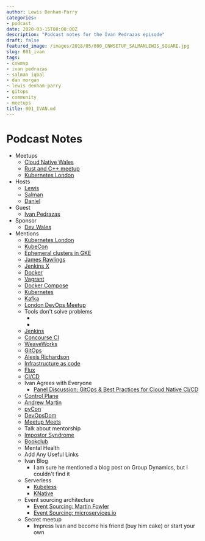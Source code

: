 ```yaml
---
author: Lewis Denham-Parry
categories:
- podcast
date: 2020-03-15T00:00:00Z
description: "Podcast notes for the Ivan Pedrazas episode"
draft: false
featured_image: /images/2018/05/000_CNWSETUP_SALMANLEWIS_SQUARE.jpg
slug: 001_ivan
tags:
- cnwmvp
- ivan pedrazas
- salman iqbal
- dan morgan
- lewis denham-parry
- gitops
- community
- meetups
title: 001_IVAN.md
---
```


# Podcast Notes

- Meetups
  - [Cloud Native Wales](http://cloudnativewales.io)
  - [Rust and C++ meetup](https://www.meetup.com/rust-and-c-plus-plus-in-cardiff/)
  - [Kubernetes London](https://www.meetup.com/kubernetes-london/)
- Hosts
  - [Lewis](https://twitter.com/denhamparry)
  - [Salman](https://twitter.com/SoulmanIqbal)
  - [Daniel](https://twitter.com/plodtv)
- Guest
  - [Ivan Pedrazas](https://twitter.com/ipedrazas)
- Sponsor
  - [Dev Wales](https://devwales.com)
- Mentions
  - [Kubernetes London](https://www.meetup.com/Kubernetes-London/)
  - [KubeCon](https://events.linuxfoundation.org/kubecon-cloudnativecon-europe/)
  - [Ephemeral clusters in GKE](https://cloud.google.com/kubernetes-engine/docs/how-to/preemptible-vms)
  - [James Rawlings](https://twitter.com/jdrawlings)
  - [Jenkins X](https://jenkins.io/projects/jenkins-x/)
  - [Docker](https://www.docker.com/)
  - [Vagrant](https://www.vagrantup.com/)
  - [Docker Compose](https://docs.docker.com/compose/)
  - [Kubernetes](https://kubernetes.io/)
  - [Kafka](https://kafka.apache.org/)
  - [London DevOps Meetup](https://www.meetup.com/London-DevOps/)
  - Tools don't solve problems
    - [](https://hbr.org/2015/06/new-technology-wont-automatically-improve-your-operations)
    - [](http://timkastelle.org/blog/2011/02/tools-dont-solve-problems-people-do/)
  - [Jenkins](https://jenkins.io/)
  - [Concourse CI](https://docs.pivotal.io/p-concourse/v5/)
  - [WeaveWorks](https://www.weave.works)
  - [GitOps](https://www.weave.works/technologies/gitops/)
  - [Alexis Richardson](https://twitter.com/monadic)
  - [Infrastructure as code](https://www.hashicorp.com/resources/what-is-infrastructure-as-code)
  - [Flux](https://www.weave.works/oss/flux/)
  - [CI/CD](https://www.redhat.com/en/topics/devops/what-is-ci-cd)
  - Ivan Agrees with Everyone
    - [Panel Discussion: GitOps & Best Practices for Cloud Native CI/CD](https://www.youtube.com/watch?v=uvbaxC1Dexc)
  - [Control Plane](https://control-plane.io/)
  - [Andrew Martin](https://twitter.com/sublimino?lang=en)
  - [pyCon](https://pycon.org/)
  - [DevOpsDom](https://twitter.com/devopsdom)
  - [Meetup Meets](https://meetup-mates.com/)
  - Talk about mentorship
  - [Impostor Syndrome](https://en.wikipedia.org/wiki/Impostor_syndrome)
  - [Bookclub](https://cloudnativewales.io/bookclub/)
  - Mental Health
  - Add Any Useful Links
  - Ivan Blog
    - I am sure he mentioned a blog post on Group Dynamics, but I couldn't find it
  - Serverless
    - [Kubeless](https://kubeless.io/)
    - [KNative](https://cloud.google.com/knative)
  - Event sourcing architecture
    - [Event Sourcing: Martin Fowler](https://martinfowler.com/eaaDev/EventSourcing.html)
    - [Event Sourcing: microservices.io](https://microservices.io/patterns/data/event-sourcing.html)
  - Secret meetup
    - Impress Ivan and become his friend (buy him cake) or start your own
